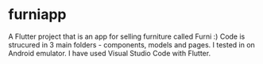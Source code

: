 # furniapp

A Flutter project that is an app for selling furniture called Furni :)
Code is strucured in 3 main folders - components, models and pages.
I tested in on Android emulator.
I have used Visual Studio Code with Flutter.
